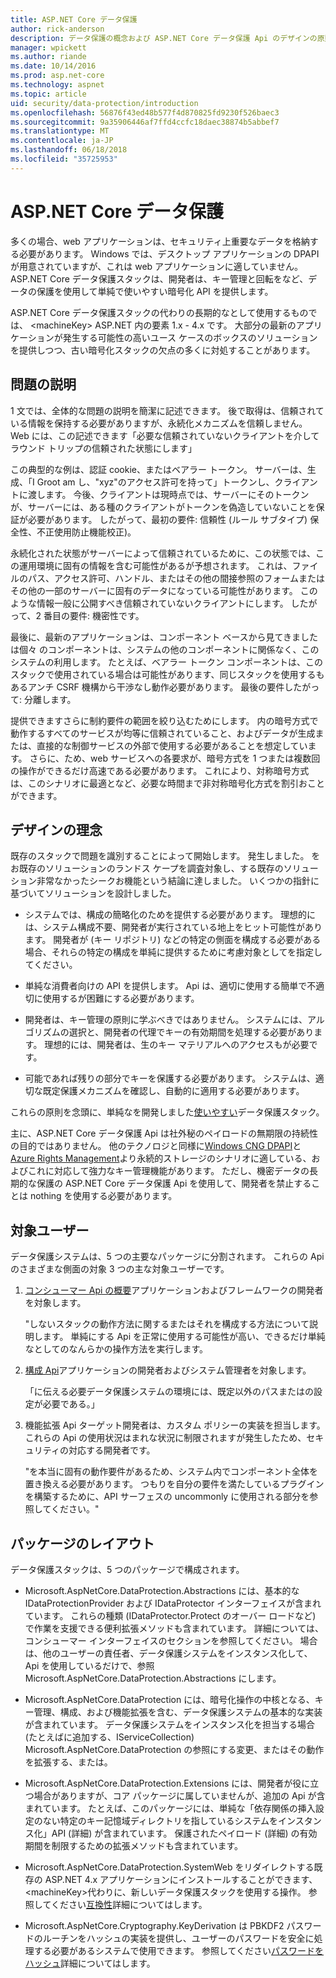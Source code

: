 ```yaml
---
title: ASP.NET Core データ保護
author: rick-anderson
description: データ保護の概念および ASP.NET Core データ保護 Api のデザインの原則について説明します。
manager: wpickett
ms.author: riande
ms.date: 10/14/2016
ms.prod: asp.net-core
ms.technology: aspnet
ms.topic: article
uid: security/data-protection/introduction
ms.openlocfilehash: 56876f43ed48b577f4d870825fd9230f526baec3
ms.sourcegitcommit: 9a35906446af7ffd4ccfc18daec38874b5abbef7
ms.translationtype: MT
ms.contentlocale: ja-JP
ms.lasthandoff: 06/18/2018
ms.locfileid: "35725953"
---
```

# <a name="aspnet-core-data-protection"></a>ASP.NET Core データ保護

多くの場合、web アプリケーションは、セキュリティ上重要なデータを格納する必要があります。 Windows では、デスクトップ アプリケーションの DPAPI が用意されていますが、これは web アプリケーションに適していません。 ASP.NET Core データ保護スタックは、開発者は、キー管理と回転をなど、データの保護を使用して単純で使いやすい暗号化 API を提供します。

ASP.NET Core データ保護スタックの代わりの長期的なとして使用するものでは、 &lt;machineKey&gt; ASP.NET 内の要素 1.x - 4.x です。 大部分の最新のアプリケーションが発生する可能性の高いユース ケースのボックスのソリューションを提供しつつ、古い暗号化スタックの欠点の多くに対処することがあります。

## <a name="problem-statement"></a>問題の説明

1 文では、全体的な問題の説明を簡潔に記述できます。 後で取得は、信頼されている情報を保持する必要がありますが、永続化メカニズムを信頼しません。 Web には、この記述できます「必要な信頼されていないクライアントを介してラウンド トリップの信頼された状態にします」

この典型的な例は、認証 cookie、またはベアラー トークン。 サーバーは、生成、「I Groot am し、"xyz"のアクセス許可を持って」トークンし、クライアントに渡します。 今後、クライアントは現時点では、サーバーにそのトークンが、サーバーには、ある種のクライアントがトークンを偽造していないことを保証が必要があります。 したがって、最初の要件: 信頼性 (ルール サブタイプ) 保全性、不正使用防止機能校正)。

永続化された状態がサーバーによって信頼されているために、この状態では、この運用環境に固有の情報を含む可能性があるが予想されます。 これは、ファイルのパス、アクセス許可、ハンドル、またはその他の間接参照のフォームまたはその他の一部のサーバーに固有のデータになっている可能性があります。 このような情報一般に公開すべき信頼されていないクライアントにします。 したがって、2 番目の要件: 機密性です。

最後に、最新のアプリケーションは、コンポーネント ベースから見てきましたは個々 のコンポーネントは、システムの他のコンポーネントに関係なく、このシステムの利用します。 たとえば、ベアラー トークン コンポーネントは、このスタックで使用されている場合は可能性があります、同じスタックを使用するもあるアンチ CSRF 機構から干渉なし動作必要があります。 最後の要件したがって: 分離します。

提供できますさらに制約要件の範囲を絞り込むためにします。 内の暗号方式で動作するすべてのサービスが均等に信頼されていること、およびデータが生成または、直接的な制御サービスの外部で使用する必要があることを想定しています。 さらに、ため、web サービスへの各要求が、暗号方式を 1 つまたは複数回の操作ができるだけ高速である必要があります。 これにより、対称暗号方式は、このシナリオに最適となど、必要な時間まで非対称暗号化方式を割引おことができます。

## <a name="design-philosophy"></a>デザインの理念

既存のスタックで問題を識別することによって開始します。 発生しました。 をお既存のソリューションのランドス ケープを調査対象し、する既存のソリューション非常なかったシークお機能という結論に達しました。 いくつかの指針に基づいてソリューションを設計しました。

* システムでは、構成の簡略化のためを提供する必要があります。 理想的には、システム構成不要、開発者が実行されている地上をヒット可能性があります。 開発者が (キー リポジトリ) などの特定の側面を構成する必要がある場合、それらの特定の構成を単純に提供するために考慮対象としてを指定してください。

* 単純な消費者向けの API を提供します。 Api は、適切に使用する簡単で不適切に使用するが困難にする必要があります。

* 開発者は、キー管理の原則に学ぶべきではありません。 システムには、アルゴリズムの選択と、開発者の代理でキーの有効期間を処理する必要があります。 理想的には、開発者は、生のキー マテリアルへのアクセスもが必要です。

* 可能であれば残りの部分でキーを保護する必要があります。 システムは、適切な既定保護メカニズムを確認し、自動的に適用する必要があります。

これらの原則を念頭に、単純なを開発しました[使いやすい](xref:security/data-protection/using-data-protection)データ保護スタック。

主に、ASP.NET Core データ保護 Api は社外秘のペイロードの無期限の持続性の目的ではありません。 他のテクノロジと同様に[Windows CNG DPAPI](https://msdn.microsoft.com/library/windows/desktop/hh706794%28v=vs.85%29.aspx)と[Azure Rights Management](https://docs.microsoft.com/rights-management/)より永続的ストレージのシナリオに適している、およびこれに対応して強力なキー管理機能があります。 ただし、機密データの長期的な保護の ASP.NET Core データ保護 Api を使用して、開発者を禁止することは nothing を使用する必要があります。

## <a name="audience"></a>対象ユーザー

データ保護システムは、5 つの主要なパッケージに分割されます。 これらの Api のさまざまな側面の対象 3 つの主な対象ユーザーです。

1. [コンシューマー Api の概要](xref:security/data-protection/consumer-apis/overview)アプリケーションおよびフレームワークの開発者を対象します。

   "しないスタックの動作方法に関するまたはそれを構成する方法について説明します。 単純にする Api を正常に使用する可能性が高い、できるだけ単純なとしてのなんらかの操作方法を実行します。

2. [構成 Api](xref:security/data-protection/configuration/overview)アプリケーションの開発者およびシステム管理者を対象します。

   「に伝える必要データ保護システムの環境には、既定以外のパスまたはの設定が必要である。」

3. 機能拡張 Api ターゲット開発者は、カスタム ポリシーの実装を担当します。 これらの Api の使用状況はまれな状況に制限されますが発生したため、セキュリティの対応する開発者です。

   "を本当に固有の動作要件があるため、システム内でコンポーネント全体を置き換える必要があります。 つもりを自分の要件を満たしているプラグインを構築するために、API サーフェスの uncommonly に使用される部分を参照してください。"

## <a name="package-layout"></a>パッケージのレイアウト

データ保護スタックは、5 つのパッケージで構成されます。

* Microsoft.AspNetCore.DataProtection.Abstractions には、基本的な IDataProtectionProvider および IDataProtector インターフェイスが含まれています。 これらの種類 (IDataProtector.Protect のオーバー ロードなど) で作業を支援できる便利拡張メソッドも含まれています。 詳細については、コンシューマー インターフェイスのセクションを参照してください。 場合は、他のユーザーの責任者、データ保護システムをインスタンス化して、Api を使用しているだけで、参照 Microsoft.AspNetCore.DataProtection.Abstractions にします。

* Microsoft.AspNetCore.DataProtection には、暗号化操作の中核となる、キー管理、構成、および機能拡張を含む、データ保護システムの基本的な実装が含まれています。 データ保護システムをインスタンス化を担当する場合 (たとえばに追加する、IServiceCollection) Microsoft.AspNetCore.DataProtection の参照にする変更、またはその動作を拡張する、または。

* Microsoft.AspNetCore.DataProtection.Extensions には、開発者が役に立つ場合がありますが、コア パッケージに属していませんが、追加の Api が含まれています。 たとえば、このパッケージには、単純な「依存関係の挿入設定のない特定のキー記憶域ディレクトリを指しているシステムをインスタンス化」API (詳細) が含まれています。 保護されたペイロード (詳細) の有効期間を制限するための拡張メソッドも含まれています。

* Microsoft.AspNetCore.DataProtection.SystemWeb をリダイレクトする既存の ASP.NET 4.x アプリケーションにインストールすることができます、 &lt;machineKey&gt;代わりに、新しいデータ保護スタックを使用する操作。 参照してください[互換性](xref:security/data-protection/compatibility/replacing-machinekey#compatibility-replacing-machinekey)詳細についてはします。

* Microsoft.AspNetCore.Cryptography.KeyDerivation は PBKDF2 パスワードのルーチンをハッシュの実装を提供し、ユーザーのパスワードを安全に処理する必要があるシステムで使用できます。 参照してください[パスワードをハッシュ](xref:security/data-protection/consumer-apis/password-hashing)詳細についてはします。
